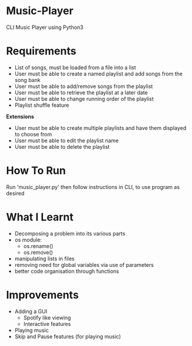 # Music-Player
CLI Music Player using Python3

# Requirements
- List of songs, must be loaded from a file into a list
- User must be able to create a named playlist and add songs from the song bank
- User must be able to add/remove songs from the playlist
- User must be able to retrieve the playlist at a later date
- User must be able to change running order of the playlist
- Playlist shuffle feature

**Extensions**
- User must be able to create multiple playlists and have them displayed to choose from
- User must be able to edit the playlist name
- User must be able to delete the playlist

# How To Run

Run 'music_player.py' then follow instructions in CLI, to use program as desired

# What I Learnt

- Decomposing a problem into its various parts
- os module:
  - os.rename()
  - os.remove()
- manipulating lists in files
- removing need for global variables via use of parameters
- better code organisation through functions

# Improvements

- Adding a GUI
  - Spotify like viewing
  - Interactive features
- Playing music
- Skip and Pause features (for playing music)
